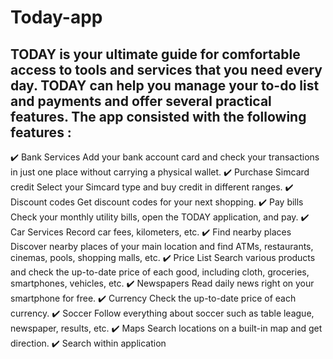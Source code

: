 # Today-app
TODAY is your ultimate guide for comfortable access to tools and services that you need every day. 
TODAY can help you manage your to-do list and payments and offer several practical features.
The app consisted with the following features  :
----------------------------------------------------------------------------
✔️  Bank Services
Add your bank account card and check your transactions in just one place without carrying a physical wallet.
✔️  Purchase Simcard credit
Select your Simcard type and buy credit in different ranges.
✔️  Discount codes
Get discount codes for your next shopping.
✔️  Pay bills
Check your monthly utility bills, open the TODAY application, and pay.
✔️  Car Services
Record car fees, kilometers, etc.
✔️  Find nearby places
Discover nearby places of your main location and find ATMs, restaurants, cinemas, pools, shopping malls, etc.
✔️  Price List
Search various products and check the up-to-date price of each good, including cloth, groceries, smartphones, vehicles, etc.
✔️  Newspapers
Read daily news right on your smartphone for free.
✔️  Currency
Check the up-to-date price of each currency.
✔️  Soccer
Follow everything about soccer such as table league, newspaper, results, etc.
✔️  Maps 
Search locations on a built-in map and get direction.
✔️  Search within application

